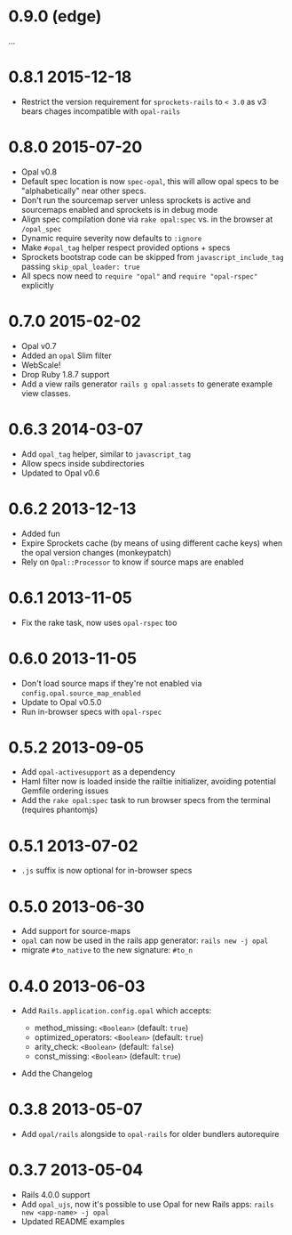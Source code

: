 # 0.9.0 (edge)

…


# 0.8.1 2015-12-18

* Restrict the version requirement for `sprockets-rails` to `< 3.0` as v3 bears chages incompatible with `opal-rails`


# 0.8.0 2015-07-20

* Opal v0.8
* Default spec location is now `spec-opal`, this will allow opal specs to be "alphabetically" near other specs.
* Don't run the sourcemap server unless sprockets is active and sourcemaps enabled and sprockets is in debug mode
* Align spec compilation done via `rake opal:spec` vs. in the browser at `/opal_spec`
* Dynamic require severity now defaults to `:ignore`
* Make `#opal_tag` helper respect provided options + specs
* Sprockets bootstrap code can be skipped from `javascript_include_tag` passing `skip_opal_loader: true`
* All specs now need to `require "opal"` and `require "opal-rspec"` explicitly


# 0.7.0 2015-02-02

* Opal v0.7
* Added an `opal` Slim filter
* WebScale!
* Drop Ruby 1.8.7 support
* Add a view rails generator `rails g opal:assets` to generate example view classes.


# 0.6.3 2014-03-07

* Add `opal_tag` helper, similar to `javascript_tag`
* Allow specs inside subdirectories
* Updated to Opal v0.6


# 0.6.2 2013-12-13

* Added fun
* Expire Sprockets cache (by means of using different cache keys) when the opal version changes (monkeypatch)
* Rely on `Opal::Processor` to know if source maps are enabled


# 0.6.1 2013-11-05

* Fix the rake task, now uses `opal-rspec` too


# 0.6.0 2013-11-05

* Don't load source maps if they're not enabled via `config.opal.source_map_enabled`
* Update to Opal v0.5.0
* Run in-browser specs with `opal-rspec`


# 0.5.2 2013-09-05

* Add `opal-activesupport` as a dependency
* Haml filter now is loaded inside the railtie initializer, avoiding potential Gemfile ordering issues
* Add the `rake opal:spec` task to run browser specs from the terminal (requires phantomjs)


# 0.5.1 2013-07-02

* `.js` suffix is now optional for in-browser specs


# 0.5.0 2013-06-30

* Add support for source-maps
* `opal` can now be used in the rails app generator: `rails new -j opal`
* migrate `#to_native` to the new signature: `#to_n`


# 0.4.0 2013-06-03

* Add `Rails.application.config.opal` which accepts:
    - method_missing: `<Boolean>` (default: `true`)
    - optimized_operators: `<Boolean>` (default: `true`)
    - arity_check: `<Boolean>` (default: `false`)
    - const_missing: `<Boolean>` (default: `true`)

* Add the Changelog


# 0.3.8 2013-05-07

* Add `opal/rails` alongside to `opal-rails` for older bundlers autorequire


# 0.3.7 2013-05-04

* Rails 4.0.0 support
* Add `opal_ujs`, now it's possible to use Opal for new Rails apps: `rails new <app-name> -j opal`
* Updated README examples

